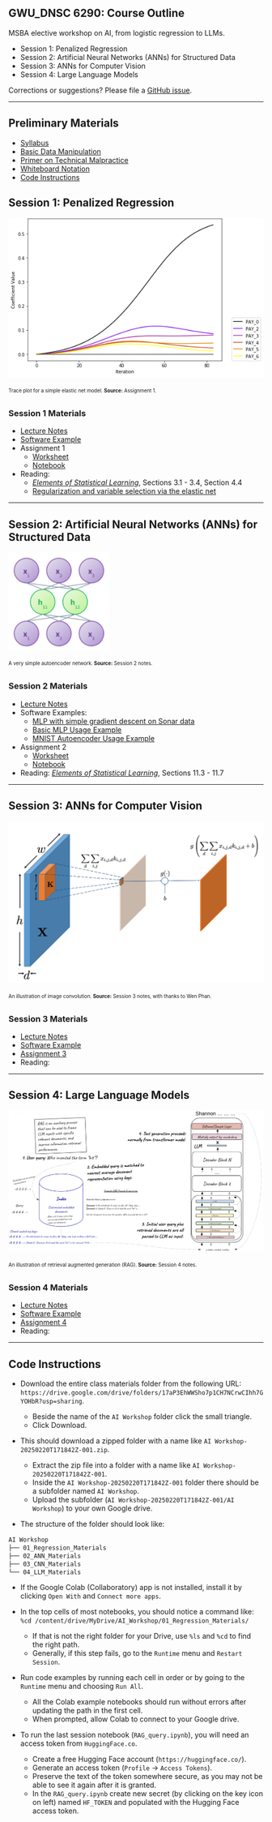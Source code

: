 ## GWU_DNSC 6290: Course Outline

MSBA elective workshop on AI, from logistic regression to LLMs.

* Session 1: Penalized Regression
* Session 2: Artificial Neural Networks (ANNs) for Structured Data 
* Session 3: ANNs for Computer Vision
* Session 4: Large Language Models

Corrections or suggestions? Please file a [GitHub issue](https://github.com/jphall663/GWU_practical_ai/issues/new).

***

## Preliminary Materials

 * [Syllabus]()
 * [Basic Data Manipulation](https://github.com/jphall663/GWU_data_mining/blob/master/01_basic_data_prep/01_basic_data_prep.md)
 * [Primer on Technical Malpractice](https://docs.google.com/presentation/d/1cZeaoIp4cQsVY_gj2a5Pg7ygexepQZRS-ZEn6n2QqEU/edit?usp=sharing)
 * [Whiteboard Notation](https://docs.google.com/presentation/d/1Axf9dizaE3XvGRelBHfsnAlMUPFuMExQ2WNVwQBKMrw/edit?usp=sharing)
 * [Code Instructions](#code-instructions)

## Session 1: Penalized Regression

![Trace plot for a simple elastic net model.](img/trace.png)

<sub><sup>Trace plot for a simple elastic net model. **Source:** Assignment 1.</sup></sub>

### Session 1 Materials

* [Lecture Notes](https://docs.google.com/presentation/d/1JVTu_mR_wEoFX66mpy5VxckZLSlaPr8D/edit?usp=sharing&ouid=102464801992802063798&rtpof=true&sd=true)
* [Software Example](https://drive.google.com/file/d/1Se-4yUkheQa3SOGGHfrsT-x5ZS529fl8/view?usp=sharing)
* Assignment 1
  * [Worksheet](https://docs.google.com/document/d/1qwrEl1vztt_NrtCHXQkYrL_C0Ih9PyuU/edit?usp=sharing&ouid=102464801992802063798&rtpof=true&sd=true)
  * [Notebook](https://drive.google.com/file/d/16gq6Bu74DTkIFnaDr3rJp69ebm8Q-1UN/view?usp=sharing)
* Reading:
  * [_Elements of Statistical Learning_](https://hastie.su.domains/ElemStatLearn/), Sections 3.1 - 3.4, Section 4.4
  * [Regularization and variable selection via the elastic net](https://hastie.su.domains/Papers/B67.2%20(2005)%20301-320%20Zou%20&%20Hastie.pdf)

***

## Session 2: Artificial Neural Networks (ANNs) for Structured Data 

<img src="img/ae.png" width="200">

<sub><sup>A very simple autoencoder network. **Source:** Session 2 notes.</sup></sub>

### Session 2 Materials

* [Lecture Notes](https://docs.google.com/presentation/d/1-XweHER3tbVwQFuRxX3mAHol5QYGQpJI/edit?usp=sharing)
* Software Examples:
  * [MLP with simple gradient descent on Sonar data](https://drive.google.com/file/d/1qlw81JovHGBq-ShnxlBAZzEriRSjpEsL/view?usp=sharing)
  * [Basic MLP Usage Example](https://github.com/jphall663/GWU_data_mining/blob/master/05_neural_networks/src/py_part_5_basic_mlp_example.ipynb)
  * [MNIST Autoencoder Usage Example](https://github.com/jphall663/GWU_data_mining/blob/master/05_neural_networks/src/py_part_5_MNIST_autoencoder.ipynb)
* Assignment 2
  * [Worksheet](https://docs.google.com/document/d/19EuGMlMprcykcJz0cXd6gX19WBv06aHw/edit?usp=sharing)
  * [Notebook](https://drive.google.com/file/d/1GTALUAAdWl2qmJpSquABEzWUz9WNQWH_/view?usp=sharing)
* Reading: [_Elements of Statistical Learning_](https://hastie.su.domains/ElemStatLearn/), Sections 11.3 - 11.7

***

## Session 3: ANNs for Computer Vision

![An illustration of image convolution.](img/conv.png)

<sub><sup>An illustration of image convolution. **Source:** Session 3 notes, with thanks to Wen Phan.</sup></sub>

### Session 3 Materials

* [Lecture Notes]()
* [Software Example]()
* [Assignment 3]()
* Reading: 

***   

## Session 4: Large Language Models

![An illustration of retrieval augmented generation (RAG).](img/rag.png)

<sub><sup>An illustration of retrieval augmented generation (RAG). **Source:** Session 4 notes.</sup></sub>

### Session 4 Materials

* [Lecture Notes]()
* [Software Example]()
* [Assignment 4]()
* Reading:

***

## Code Instructions

* Download the entire class materials folder from the following URL: `https://drive.google.com/drive/folders/17aP3EhWWSho7p1CH7NCrwCIhh7GYOHbR?usp=sharing`.
  * Beside the name of the `AI Workshop` folder click the small triangle.
  * Click Download.

* This should download a zipped folder with a name like `AI Workshop-20250220T171842Z-001.zip`.
  * Extract the zip file into a folder with a name like `AI Workshop-20250220T171842Z-001`.
  * Inside the `AI Workshop-20250220T171842Z-001` folder there should be a subfolder named `AI Workshop`.
  * Upload the subfolder (`AI Workshop-20250220T171842Z-001/AI Workshop`) to your own Google drive.

* The structure of the folder should look like:

```
AI Workshop
├── 01_Regression_Materials
├── 02_ANN_Materials
├── 03_CNN_Materials
└── 04_LLM_Materials
```

* If the Google Colab (Collaboratory) app is not installed, install it by clicking `Open With` and `Connect more apps`. 

* In the top cells of most notebooks, you should notice a command like: `%cd /content/drive/MyDrive/AI_Workshop/01_Regression_Materials/`
  * If that is not the right folder for your Drive, use `%ls` and `%cd` to find the right path.
  * Generally, if this step fails, go to the `Runtime` menu and `Restart Session`. 

* Run code examples by running each cell in order or by going to the `Runtime` menu and choosing `Run All`.
  * All the Colab example notebooks should run without errors after updating the path in the first cell.
  * When prompted, allow Colab to connect to your Google drive.

* To run the last session notebook (`RAG_query.ipynb`), you will need an access token from `HuggingFace.co`.
  * Create a free Hugging Face account (`https://huggingface.co/`).
  * Generate an access token (`Profile` -> `Access Tokens`).
  * Preserve the text of the token somewhere secure, as you may not be able to see it again after it is granted.
  * In the `RAG_query.ipynb` create new secret (by clicking on the key icon on left) named `HF_TOKEN` and populated with the Hugging Face access token.
